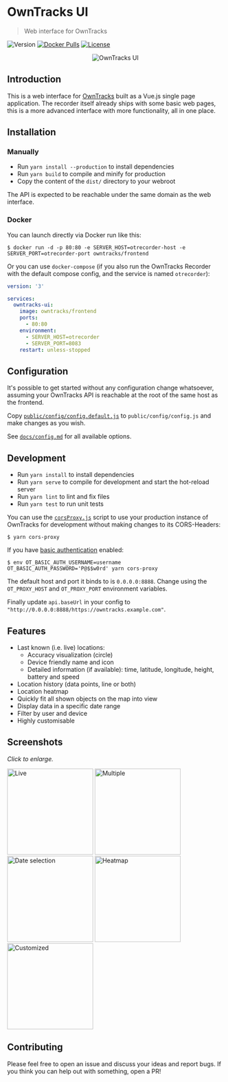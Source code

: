 # OwnTracks UI

> Web interface for OwnTracks

![Version](https://img.shields.io/github/package-json/v/owntracks/frontend/v2.0.0-alpha)
[![Docker Pulls](https://img.shields.io/docker/pulls/owntracks/frontend)](https://hub.docker.com/r/owntracks/frontend)
[![License](https://img.shields.io/github/license/owntracks/frontend?color=d63e97)](https://github.com/owntracks/frontend/blob/master/LICENSE)

<p style="text-align: center;">
  <img src="https://raw.githubusercontent.com/owntracks/frontend/master/docs/images/owntracks-ui.png" alt="OwnTracks UI">
</p>

## Introduction

This is a web interface for [OwnTracks](https://github.com/owntracks/recorder) built as
a Vue.js single page application. The recorder itself already ships with some basic web
pages, this is a more advanced interface with more functionality, all in one place.

## Installation

### Manually

- Run `yarn install --production` to install dependencies
- Run `yarn build` to compile and minify for production
- Copy the content of the `dist/` directory to your webroot

The API is expected to be reachable under the same domain as the web interface.

### Docker

You can launch directly via Docker run like this:

```console
$ docker run -d -p 80:80 -e SERVER_HOST=otrecorder-host -e SERVER_PORT=otrecorder-port owntracks/frontend
```

Or you can use `docker-compose` (if you also run the OwnTracks Recorder with the default
compose config, and the service is named `otrecorder`):

```yaml
version: '3'

services:
  owntracks-ui:
    image: owntracks/frontend
    ports:
      - 80:80
    environment:
      - SERVER_HOST=otrecorder
      - SERVER_PORT=8083
    restart: unless-stopped
```

## Configuration

It's possible to get started without any configuration change whatsoever, assuming your
OwnTracks API is reachable at the root of the same host as the frontend.

Copy [`public/config/config.default.js`](public/config/config.default.js) to
`public/config/config.js` and make changes as you wish.

See [`docs/config.md`](docs/config.md) for all available options.

## Development

- Run `yarn install` to install dependencies
- Run `yarn serve` to compile for development and start the hot-reload server
- Run `yarn lint` to lint and fix files
- Run `yarn test` to run unit tests

You can use the [`corsProxy.js`](scripts/corsProxy.js) script to use your production
instance of OwnTracks for development without making changes to its CORS-Headers:

```console
$ yarn cors-proxy
```
If you have [basic authentication](https://developer.mozilla.org/en-US/docs/Web/HTTP/Authentication#Basic_authentication_scheme) enabled:

```console
$ env OT_BASIC_AUTH_USERNAME=username OT_BASIC_AUTH_PASSWORD='P@$$w0rd' yarn cors-proxy
```

The default host and port it binds to is `0.0.0.0:8888`. Change using the `OT_PROXY_HOST`
and `OT_PROXY_PORT` environment variables.

Finally update `api.baseUrl` in your config to `"http://0.0.0.0:8888/https://owntracks.example.com"`.

## Features

- Last known (i.e. live) locations:
  - Accuracy visualization (circle)
  - Device friendly name and icon
  - Detailed information (if available): time, latitude, longitude, height, battery and
    speed
- Location history (data points, line or both)
- Location heatmap
- Quickly fit all shown objects on the map into view
- Display data in a specific date range
- Filter by user and device
- Highly customisable

## Screenshots

_Click to enlarge._

<a href="https://raw.githubusercontent.com/owntracks/frontend/master/docs/images/live.png" target="_blank"><img src="https://raw.githubusercontent.com/owntracks/frontend/master/docs/images/live.png" alt="Live" height="200"></a>
<a href="https://raw.githubusercontent.com/owntracks/frontend/master/docs/images/multiple.png" target="_blank"><img src="https://raw.githubusercontent.com/owntracks/frontend/master/docs/images/multiple.png" alt="Multiple" height="200"></a>
<a href="https://raw.githubusercontent.com/owntracks/frontend/master/docs/images/date-selection.png" target="_blank"><img src="https://raw.githubusercontent.com/owntracks/frontend/master/docs/images/date-selection.png" alt="Date selection" height="200"></a>
<a href="https://raw.githubusercontent.com/owntracks/frontend/master/docs/images/heatmap.png" target="_blank"><img src="https://raw.githubusercontent.com/owntracks/frontend/master/docs/images/heatmap.png" alt="Heatmap" height="200"></a>
<a href="https://raw.githubusercontent.com/owntracks/frontend/master/docs/images/customized.png" target="_blank"><img src="https://raw.githubusercontent.com/owntracks/frontend/master/docs/images/customized.png" alt="Customized" height="200"></a>

## Contributing

Please feel free to open an issue and discuss your ideas and report bugs. If you think
you can help out with something, open a PR!
